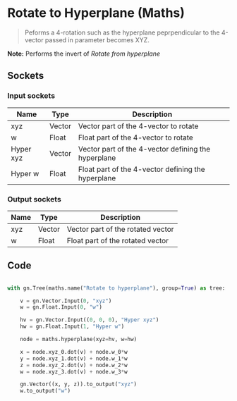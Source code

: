 # Rotate to Hyperplane (Maths)

> Peforms a 4-rotation such as the hyperplane peprpendicular to the 4-vector passed in parameter becomes XYZ.

**Note:** Performs the invert of *Rotate from hyperplane*

## Sockets

### Input sockets

| Name        | Type        | Description                                                           |
| ----------- | ----------- | --------------------------------------------------------------------- |
| xyz         | Vector      | Vector part of the 4-vector to rotate                                 |
| w           | Float       | Float part of the 4-vector to rotate                                  |
| Hyper xyz   | Vector      | Vector part of the 4-vector defining the hyperplane                   |
| Hyper w     | Float       | Float part of the 4-vector defining the hyperplane                    |

### Output sockets

| Name        | Type        | Description                                                           |
| ----------- | ----------- | --------------------------------------------------------------------- |
| xyz         | Vector      | Vector part of the rotated vector                                     |
| w           | Float       | Float part of the rotated vector                                      |

## Code

``` python

with gn.Tree(maths.name("Rotate to hyperplane"), group=True) as tree:

    v = gn.Vector.Input(0, "xyz")
    w = gn.Float.Input(0, "w")

    hv = gn.Vector.Input((0, 0, 0), "Hyper xyz")
    hw = gn.Float.Input(1, "Hyper w")

    node = maths.hyperplane(xyz=hv, w=hw)

    x = node.xyz_0.dot(v) + node.w_0*w
    y = node.xyz_1.dot(v) + node.w_1*w
    z = node.xyz_2.dot(v) + node.w_2*w
    w = node.xyz_3.dot(v) + node.w_3*w

    gn.Vector((x, y, z)).to_output("xyz")
    w.to_output("w")
        
```

 
